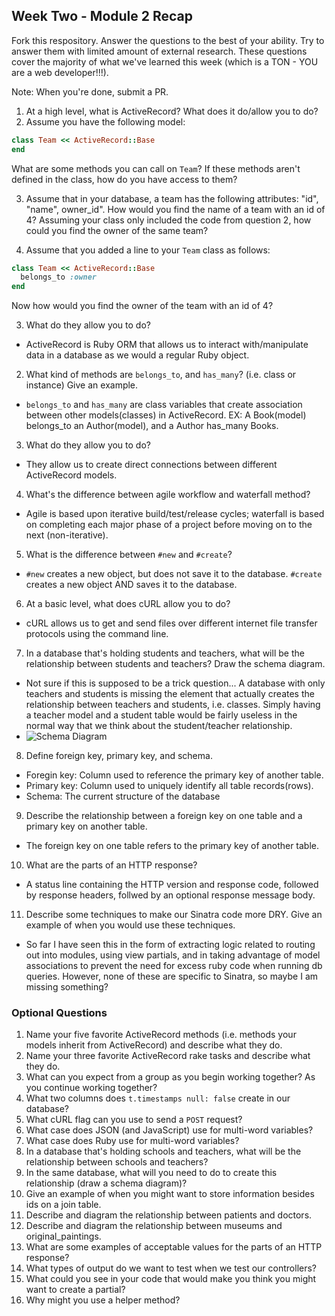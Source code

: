 ## Week Two - Module 2 Recap

Fork this respository. Answer the questions to the best of your ability. Try to answer them with limited amount of external research. These questions cover the majority of what we've learned this week (which is a TON - YOU are a web developer!!!). 

Note: When you're done, submit a PR. 

1. At a high level, what is ActiveRecord? What does it do/allow you to do?
2. Assume you have the following model:

```ruby
class Team << ActiveRecord::Base
end
```

What are some methods you can call on `Team`? If these methods aren't defined in the class, how do you have access to them?

3. Assume that in your database, a team has the following attributes: "id", "name", owner_id". How would you find the name of a team with an id of 4? Assuming your class only included the code from question 2, how could you find the owner of the same team?

4. Assume that you added a line to your `Team` class as follows:

```ruby
class Team << ActiveRecord::Base
  belongs_to :owner
end
```

Now how would you find the owner of the team with an id of 4?

3. What do they allow you to do?
 - ActiveRecord is Ruby ORM that allows us to interact with/manipulate data in a database as we would a regular Ruby object.
2. What kind of methods are `belongs_to`, and `has_many`? (i.e. class or instance) Give an example.
 - `belongs_to` and `has_many` are class variables that create association between other models(classes) in ActiveRecord. EX: A Book(model) belongs_to an Author(model), and a Author has_many Books.
3. What do they allow you to do?
 - They allow us to create direct connections between different ActiveRecord models.
4. What's the difference between agile workflow and waterfall method?
 - Agile is based upon iterative build/test/release cycles; waterfall is based on completing each major phase of a project before moving on to the next (non-iterative).
5. What is the difference between `#new` and `#create`?
 - `#new` creates a new object, but does not save it to the database. `#create` creates a new object AND saves it to the database.
6. At a basic level, what does cURL allow you to do?
 - cURL allows us to get and send files over different internet file transfer protocols using the command line.

7. In a database that's holding students and teachers, what will be the relationship between students and teachers? Draw the schema diagram.
 - Not sure if this is supposed to be a trick question... A database with only teachers and students is missing the element that actually creates the relationship between teachers and students, i.e. classes. Simply having a teacher model and a student table would be fairly useless in the normal way that we think about the student/teacher relationship.
 - ![Schema Diagram](https://www.dropbox.com/s/hvxuc7p21pddjxh/Screen%20Shot%202016-12-11%20at%209.11.11%20PM.png)
8. Define foreign key, primary key, and schema.
 - Foregin key: Column used to reference the primary key of another table.
 - Primary key: Column used to uniquely identify all table records(rows).
 - Schema: The current structure of the database
9. Describe the relationship between a foreign key on one table and a primary key on another table.
 - The foreign key on one table refers to the primary key of another table.
10. What are the parts of an HTTP response?
 - A status line containing the HTTP version and response code, followed by response headers, follwed by an optional response message body. 
11. Describe some techniques to make our Sinatra code more DRY. Give an example of when you would use these techniques.
 - So far I have seen this in the form of extracting logic related to routing out into modules, using view partials, and in taking advantage of model associations to prevent the need for excess ruby code when running db queries. However, none of these are specific to Sinatra, so maybe I am missing something?


### Optional Questions

1. Name your five favorite ActiveRecord methods (i.e. methods your models inherit from ActiveRecord) and describe what they do.
2. Name your three favorite ActiveRecord rake tasks and describe what they do.
4. What can you expect from a group as you begin working together? As you continue working together?
5. What two columns does `t.timestamps null: false` create in our database?
6. What cURL flag can you use to send a `POST` request?
7. What case does JSON (and JavaScript) use for multi-word variables?
8. What case does Ruby use for multi-word variables?
9. In a database that's holding schools and teachers, what will be the relationship between schools and teachers?
10. In the same database, what will you need to do to create this relationship (draw a schema diagram)?
11. Give an example of when you might want to store information besides ids on a join table.
12. Describe and diagram the relationship between patients and doctors.
13. Describe and diagram the relationship between museums and original_paintings.
14. What are some examples of acceptable values for the parts of an HTTP response?
15. What types of output do we want to test when we test our controllers?
16. What could you see in your code that would make you think you might want to create a partial?
17. Why might you use a helper method?
